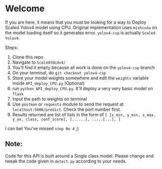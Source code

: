 # Welcome

If you are here, it means that you must be looking for a way to Deploy Scaled Yolov4 model using CPU. Original implementation uses `mishcuda` on the model loading itself so it generates error. `yolov4-csp` is actually `Scaled Yolov4`. 

Steps:
1. Clone this repo
2. Navigate to `ScaledYOLOv4/`
3. You'll find it empty because all work is done on the `yolov4-csp` branch
5. On your terminal, do `git checkout yolov4-csp`
6. Store your model weights somewhere and edit the `weights` variable inside `API_deploy_CPU.py` (Optional)
7. run `python API_deploy_CPU.py`. It'll deploy a very very basic model on `flask`
8. Input the path to weights on terminal
9. Use `postman` or `requests` module to send the request at `localhost:5000/predict`. Check the port number first.
10. Results returned are list of lists in the form of `[ [x_min, y_min, x_max, y_ax, class, conf_score], [......], .....[...], ]` 


I can bet You've missed `step No 4` ;)

## Note:
Code for this API is built around a Single class model. Please change and tweak the code given in `detect.py` according to your needs.
